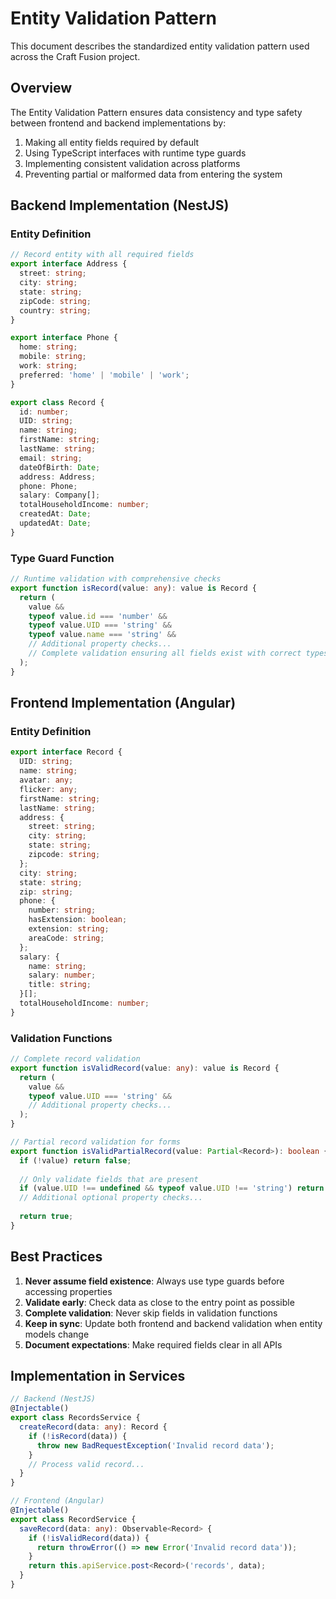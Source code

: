 # Entity Validation Pattern

This document describes the standardized entity validation pattern used across the Craft Fusion project.

## Overview

The Entity Validation Pattern ensures data consistency and type safety between frontend and backend implementations by:

1. Making all entity fields required by default
2. Using TypeScript interfaces with runtime type guards
3. Implementing consistent validation across platforms
4. Preventing partial or malformed data from entering the system

## Backend Implementation (NestJS)

### Entity Definition

```typescript
// Record entity with all required fields
export interface Address {
  street: string;
  city: string;
  state: string;
  zipCode: string;
  country: string;
}

export interface Phone {
  home: string;
  mobile: string;
  work: string;
  preferred: 'home' | 'mobile' | 'work';
}

export class Record {
  id: number;
  UID: string;
  name: string;
  firstName: string;
  lastName: string;
  email: string;
  dateOfBirth: Date;
  address: Address;
  phone: Phone;
  salary: Company[];
  totalHouseholdIncome: number;
  createdAt: Date;
  updatedAt: Date;
}
```

### Type Guard Function

```typescript
// Runtime validation with comprehensive checks
export function isRecord(value: any): value is Record {
  return (
    value &&
    typeof value.id === 'number' &&
    typeof value.UID === 'string' &&
    typeof value.name === 'string' &&
    // Additional property checks...
    // Complete validation ensuring all fields exist with correct types
  );
}
```

## Frontend Implementation (Angular)

### Entity Definition

```typescript
export interface Record {
  UID: string;
  name: string;
  avatar: any;
  flicker: any;
  firstName: string;
  lastName: string;
  address: {
    street: string;
    city: string;
    state: string;
    zipcode: string;
  };
  city: string;
  state: string;
  zip: string;
  phone: {
    number: string;
    hasExtension: boolean;
    extension: string;
    areaCode: string;
  };
  salary: {
    name: string;
    salary: number;
    title: string;
  }[];
  totalHouseholdIncome: number;
}
```

### Validation Functions

```typescript
// Complete record validation
export function isValidRecord(value: any): value is Record {
  return (
    value &&
    typeof value.UID === 'string' &&
    // Additional property checks...
  );
}

// Partial record validation for forms
export function isValidPartialRecord(value: Partial<Record>): boolean {
  if (!value) return false;
  
  // Only validate fields that are present
  if (value.UID !== undefined && typeof value.UID !== 'string') return false;
  // Additional optional property checks...
  
  return true;
}
```

## Best Practices

1. **Never assume field existence**: Always use type guards before accessing properties
2. **Validate early**: Check data as close to the entry point as possible
3. **Complete validation**: Never skip fields in validation functions
4. **Keep in sync**: Update both frontend and backend validation when entity models change
5. **Document expectations**: Make required fields clear in all APIs

## Implementation in Services

```typescript
// Backend (NestJS)
@Injectable()
export class RecordsService {
  createRecord(data: any): Record {
    if (!isRecord(data)) {
      throw new BadRequestException('Invalid record data');
    }
    // Process valid record...
  }
}

// Frontend (Angular)
@Injectable()
export class RecordService {
  saveRecord(data: any): Observable<Record> {
    if (!isValidRecord(data)) {
      return throwError(() => new Error('Invalid record data'));
    }
    return this.apiService.post<Record>('records', data);
  }
}
```